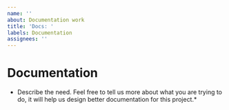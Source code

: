 ```yaml
---
name: ''
about: Documentation work
title: 'Docs: '
labels: Documentation
assignees: ''
---
```

# Documentation
* Describe the need. Feel free to tell us more about what you are trying to do, it will help us design better documentation for this project.* 
